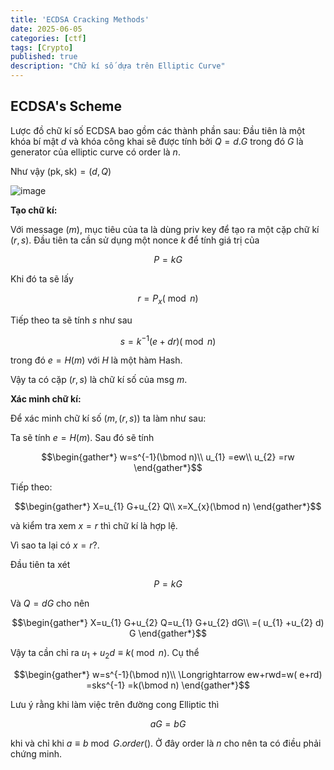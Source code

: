 ```yaml
---
title: 'ECDSA Cracking Methods'
date: 2025-06-05
categories: [ctf]
tags: [Crypto]     
published: true
description: "Chữ kí số dựa trên Elliptic Curve"
---
```

## ECDSA's Scheme
Lược đồ chữ kí số ECDSA bao gồm các thành phần sau: Đầu tiên là một khóa bí mật $\displaystyle d$ và khóa công khai sẽ được tính bởi $\displaystyle Q=d.G$ trong đó $\displaystyle G$ là generator của elliptic curve có order là $\displaystyle n$.

Như vậy $\displaystyle \left(\text{pk} ,\text{sk}\right) =( d,Q)$

![image](https://github.com/user-attachments/assets/c4ddb00f-de89-4cb2-a52c-709e7bc770ff)


**Tạo chữ kí:**

Với message $\displaystyle ( m)$, mục tiêu của ta là dùng priv key để tạo ra một cặp chữ kí $\displaystyle ( r,s)$. Đầu tiên ta cần sử dụng một nonce $\displaystyle k$ để tính giá trị của 

$$\begin{equation*}
P=kG
\end{equation*}$$

Khi đó ta sẽ lấy 

$$\begin{equation*}
r=P_{x}(\bmod n)
\end{equation*}$$

Tiếp theo ta sẽ tính $\displaystyle s$ như sau

$$\begin{equation*}
s=k^{-1}( e+dr)(\bmod n)
\end{equation*}$$

trong đó $\displaystyle e=H( m)$ với $\displaystyle H$ là một hàm Hash. 

Vậy ta có cặp $\displaystyle ( r,s)$ là chữ kí số của msg $\displaystyle m$. 



**Xác minh chữ kí:**

Để xác minh chữ kí số $\displaystyle ( m,( r,s))$ ta làm như sau:

Ta sẽ tính $\displaystyle e=H( m)$. Sau đó sẽ tính 


$$\begin{gather*}
w=s^{-1}(\bmod n)\\
u_{1} =ew\\
u_{2} =rw
\end{gather*}$$

Tiếp theo:

$$\begin{gather*}
X=u_{1} G+u_{2} Q\\
x=X_{x}(\bmod n)
\end{gather*}$$

và kiểm tra xem $\displaystyle x=r$ thì chữ kí là hợp lệ.



Vì sao ta lại có $\displaystyle x=r?$.



Đầu tiên ta xét 

$$\begin{equation*}
P=kG
\end{equation*}$$

Và $\displaystyle Q=dG$ cho nên 

$$\begin{gather*}
X=u_{1} G+u_{2} Q=u_{1} G+u_{2} dG\\
=( u_{1} +u_{2} d) G
\end{gather*}$$

Vậy ta cần chỉ ra $\displaystyle u_{1} +u_{2} d\equiv k(\bmod n)$. Cụ thể 

$$\begin{gather*}
w=s^{-1}(\bmod n)\\
\Longrightarrow ew+rwd=w( e+rd) =sks^{-1} =k(\bmod n)
\end{gather*}$$

Lưu ý rằng khi làm việc trên đường cong Elliptic thì 

$$\begin{equation*}
aG=bG
\end{equation*}$$

khi và chỉ khi $\displaystyle a\equiv b\bmod G.order()$. Ở đây order là $\displaystyle n$ cho nên ta có điều phải chứng minh.
